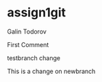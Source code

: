 # assign1git
Galin Todorov

First Comment

testbranch change




























This is a change on newbranch


